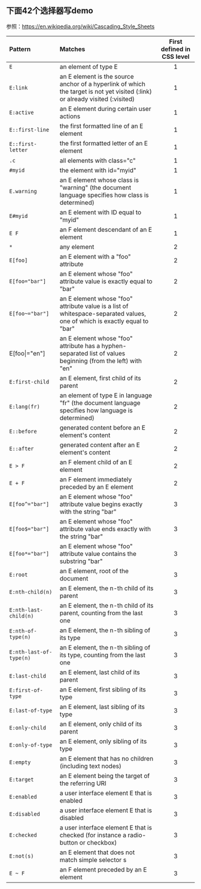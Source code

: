 ## 下面42个选择器写demo

参照：https://en.wikipedia.org/wiki/Cascading_Style_Sheets

| Pattern                 | Matches                                                      | First defined in CSS level |
| :---------------------- | :----------------------------------------------------------- | :------------------------: |
| `E`                     | an element of type E                                         |             1              |
| `E:link`                | an E element is the source anchor of a hyperlink of which the target is not yet visited (:link) or already visited (:visited) |             1              |
| `E:active`              | an E element during certain user actions                     |             1              |
| `E::first-line`         | the first formatted line of an E element                     |             1              |
| `E::first-letter`       | the first formatted letter of an E element                   |             1              |
| `.c`                    | all elements with class="c"                                  |             1              |
| `#myid`                 | the element with id="myid"                                   |             1              |
| `E.warning`             | an E element whose class is "warning" (the document language specifies how class is determined) |             1              |
| `E#myid`                | an E element with ID equal to "myid"                         |             1              |
| `E F`                   | an F element descendant of an E element                      |             1              |
| `*`                     | any element                                                  |             2              |
| `E[foo]`                | an E element with a "foo" attribute                          |             2              |
| `E[foo="bar"]`          | an E element whose "foo" attribute value is exactly equal to "bar" |             2              |
| `E[foo~="bar"]`         | an E element whose "foo" attribute value is a list of whitespace-separated values, one of which is exactly equal to "bar" |             2              |
| E[foo&#124;="en"]          | an E element whose "foo" attribute has a hyphen-separated list of values beginning (from the left) with "en" |             2              |
| `E:first-child`         | an E element, first child of its parent                      |             2              |
| `E:lang(fr)`            | an element of type E in language "fr" (the document language specifies how language is determined) |             2              |
| `E::before`             | generated content before an E element's content              |             2              |
| `E::after`              | generated content after an E element's content               |             2              |
| `E > F`                 | an F element child of an E element                           |             2              |
| `E + F`                 | an F element immediately preceded by an E element            |             2              |
| `E[foo^="bar"]`         | an E element whose "foo" attribute value begins exactly with the string "bar" |             3              |
| `E[foo$="bar"]`         | an E element whose "foo" attribute value ends exactly with the string "bar" |             3              |
| `E[foo*="bar"]`         | an E element whose "foo" attribute value contains the substring "bar" |             3              |
| `E:root`                | an E element, root of the document                           |             3              |
| `E:nth-child(n)`        | an E element, the n-th child of its parent                   |             3              |
| `E:nth-last-child(n)`   | an E element, the n-th child of its parent, counting from the last one |             3              |
| `E:nth-of-type(n)`      | an E element, the n-th sibling of its type                   |             3              |
| `E:nth-last-of-type(n)` | an E element, the n-th sibling of its type, counting from the last one |             3              |
| `E:last-child`          | an E element, last child of its parent                       |             3              |
| `E:first-of-type`       | an E element, first sibling of its type                      |             3              |
| `E:last-of-type`        | an E element, last sibling of its type                       |             3              |
| `E:only-child`          | an E element, only child of its parent                       |             3              |
| `E:only-of-type`        | an E element, only sibling of its type                       |             3              |
| `E:empty`               | an E element that has no children (including text nodes)     |             3              |
| `E:target`              | an E element being the target of the referring URI           |             3              |
| `E:enabled`             | a user interface element E that is enabled                   |             3              |
| `E:disabled`            | a user interface element E that is disabled                  |             3              |
| `E:checked`             | a user interface element E that is checked (for instance a radio-button or checkbox) |             3              |
| `E:not(s)`              | an E element that does not match simple selector s           |             3              |
| `E ~ F`                 | an F element preceded by an E element                        |             3              |